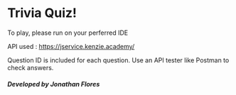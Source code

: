 # **Trivia Quiz!**
To play, please run on your perferred IDE

API used : https://jservice.kenzie.academy/

Question ID is included for each question. Use an API tester like Postman to check answers.

##### Developed by Jonathan Flores
